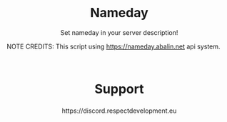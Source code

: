 <br clear="both">

<h1 align="center">Nameday</h1>

<p align="center">Set nameday in your server description!</p>

NOTE CREDITS: This script using https://nameday.abalin.net api system.

<br clear="both">

<h1 align="center">Support</h1>

###

<p align="center">https://discord.respectdevelopment.eu</p>

###



